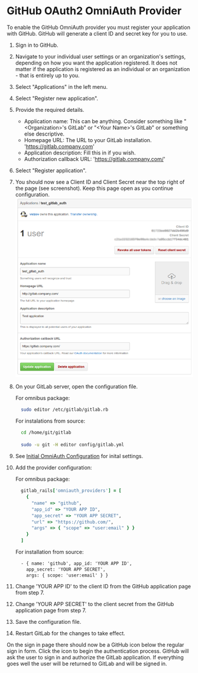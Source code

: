 # GitHub OAuth2 OmniAuth Provider

To enable the GitHub OmniAuth provider you must register your application with GitHub. GitHub will generate a client ID and secret key for you to use.

1.  Sign in to GitHub.

1.  Navigate to your individual user settings or an organization's settings, depending on how you want the application registered. It does not matter if the application is registered as an individual or an organization - that is entirely up to you.

1.  Select "Applications" in the left menu.

1.  Select "Register new application".

1.  Provide the required details.
    - Application name: This can be anything. Consider something like "\<Organization\>'s GitLab" or "\<Your Name\>'s GitLab" or something else descriptive.
    - Homepage URL: The URL to your GitLab installation. 'https://gitlab.company.com'
    - Application description: Fill this in if you wish.
    - Authorization callback URL: 'https://gitlab.company.com/'
1.  Select "Register application".

1.  You should now see a Client ID and Client Secret near the top right of the page (see screenshot). Keep this page open as you continue configuration. ![GitHub app](github_app.png)

1.  On your GitLab server, open the configuration file.

    For omnibus package:

    ```sh
      sudo editor /etc/gitlab/gitlab.rb
    ```

    For instalations from source:

    ```sh
      cd /home/git/gitlab

      sudo -u git -H editor config/gitlab.yml
    ```

1.  See [Initial OmniAuth Configuration](omniauth.md#initial-omniauth-configuration) for inital settings.

1.  Add the provider configuration:

    For omnibus package:

    ```ruby
      gitlab_rails['omniauth_providers'] = [
        {
          "name" => "github",
          "app_id" => "YOUR APP ID",
          "app_secret" => "YOUR APP SECRET",
          "url" => "https://github.com/",
          "args" => { "scope" => "user:email" } }
        }
      ]
    ```

    For installation from source:

    ```
      - { name: 'github', app_id: 'YOUR APP ID',
        app_secret: 'YOUR APP SECRET',
        args: { scope: 'user:email' } }
    ```

1.  Change 'YOUR APP ID' to the client ID from the GitHub application page from step 7.

1.  Change 'YOUR APP SECRET' to the client secret from the GitHub application page  from step 7.

1.  Save the configuration file.

1.  Restart GitLab for the changes to take effect.

On the sign in page there should now be a GitHub icon below the regular sign in form. Click the icon to begin the authentication process. GitHub will ask the user to sign in and authorize the GitLab application. If everything goes well the user will be returned to GitLab and will be signed in.
